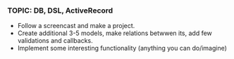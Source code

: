 ### TOPIC: DB, DSL, ActiveRecord

- Follow a screencast and make a project.
- Create additional 3-5 models, make relations betwwen its, add few validations and callbacks.
- Implement some interesting functionality (anything you can do/imagine)
